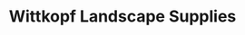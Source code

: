 ---
title: "Wittkopf Landscape Supplies"
url: /spokane/wittkopf-landscape-supplies/
shop: garden centre
---